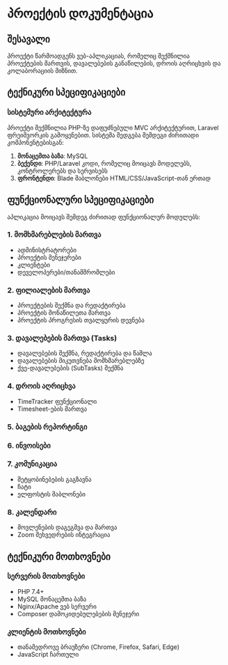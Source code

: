 # პროექტის დოკუმენტაცია

## შესავალი

პროექტი წარმოადგენს ვებ-აპლიკაციას, რომელიც შექმნილია პროექტების მართვის, დავალებების განაწილების, დროის აღრიცხვის და კოლაბორაციის მიზნით.

## ტექნიკური სპეციფიკაციები

### სისტემური არქიტექტურა

პროექტი შექმნილია PHP-ზე დაფუძნებული MVC არქიტექტურით, Laravel ფრეიმვორკის გამოყენებით. სისტემა შედგება შემდეგი ძირითადი კომპონენტებისგან:

1. **მონაცემთა ბაზა**: MySQL
2. **ბექენდი**: PHP/Laravel კოდი, რომელიც მოიცავს მოდელებს, კონტროლერებს და სერვისებს
3. **ფრონტენდი**: Blade შაბლონები HTML/CSS/JavaScript-თან ერთად

## ფუნქციონალური სპეციფიკაციები

აპლიკაცია მოიცავს შემდეგ ძირითად ფუნქციონალურ მოდულებს:

### 1. მომხმარებლების მართვა
- ადმინისტრატორები
- პროექტის მენეჯერები
- კლიენტები
- დეველოპერები/თანამშრომლები

### 2. ფილიალების მართვა
- პროექტების შექმნა და რედაქტირება
- პროექტის მონაწილეთა მართვა
- პროექტის პროგრესის თვალყურის დევნება

### 3. დავალებების მართვა (Tasks)
- დავალებების შექმნა, რედაქტირება და წაშლა
- დავალებების მიკუთვნება მომხმარებლებზე
- ქვე-დავალებების (SubTasks) შექმნა

### 4. დროის აღრიცხვა
- TimeTracker ფუნქციონალი
- Timesheet-ების მართვა

### 5. ბაგების რეპორტინგი

### 6. ინვოისები

### 7. კომუნიკაცია
- შეტყობინებების გაგზავნა
- ჩატი
- ელფოსტის შაბლონები

### 8. კალენდარი
- მოვლენების დაგეგმვა და მართვა
- Zoom შეხვედრების ინტეგრაცია

## ტექნიკური მოთხოვნები

### სერვერის მოთხოვნები
- PHP 7.4+
- MySQL მონაცემთა ბაზა
- Nginx/Apache ვებ სერვერი
- Composer დამოკიდებულებების მენეჯერი

### კლიენტის მოთხოვნები
- თანამედროვე ბრაუზერი (Chrome, Firefox, Safari, Edge)
- JavaScript ჩართული
